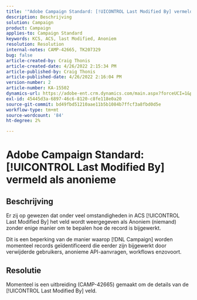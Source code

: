 ```yaml
---
title: '"Adobe Campaign Standard: [!UICONTROL Last Modified By] vermeld als anonieme'''
description: Beschrijving
solution: Campaign
product: Campaign
applies-to: Campaign Standard
keywords: KCS, ACS, last Modified, Anoniem
resolution: Resolution
internal-notes: CAMP-42665, TK207329
bug: false
article-created-by: Craig Thonis
article-created-date: 4/26/2022 2:15:34 PM
article-published-by: Craig Thonis
article-published-date: 4/26/2022 2:16:04 PM
version-number: 2
article-number: KA-15502
dynamics-url: https://adobe-ent.crm.dynamics.com/main.aspx?forceUCI=1&pagetype=entityrecord&etn=knowledgearticle&id=9aacac50-6bc5-ec11-a7b6-0022480a138b
exl-id: 45445d3a-6897-46c6-8120-c8fe118e0a20
source-git-commit: bd49fbd51210aae11b5b1084b7ffcf3a8fbd0d5e
workflow-type: tm+mt
source-wordcount: '84'
ht-degree: 2%

---
```


# Adobe Campaign Standard: [!UICONTROL Last Modified By] vermeld als anonieme

## Beschrijving


Er zij op gewezen dat onder veel omstandigheden in ACS [!UICONTROL Last Modified By] het veld wordt weergegeven als Anoniem (niemand) zonder enige manier om te bepalen hoe de record is bijgewerkt.

Dit is een beperking van de manier waarop [!DNL Campaign] worden momenteel records geïdentificeerd die eerder zijn bijgewerkt door verwijderde gebruikers, anonieme API-aanvragen, workflows enzovoort.


## Resolutie


Momenteel is een uitbreiding (CAMP-42665) gemaakt om de details van de [!UICONTROL Last Modified By] veld.
